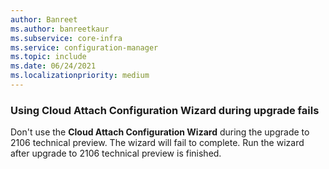 ```yaml
---
author: Banreet
ms.author: banreetkaur
ms.subservice: core-infra
ms.service: configuration-manager
ms.topic: include
ms.date: 06/24/2021
ms.localizationpriority: medium
---
```


### Using Cloud Attach Configuration Wizard during upgrade fails
<!--10212258-->
Don't use the **Cloud Attach Configuration Wizard** during the upgrade to 2106 technical preview. The wizard will fail to complete. Run the wizard after upgrade to 2106 technical preview is finished.
